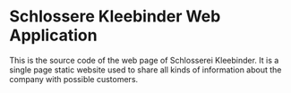 # Schlossere Kleebinder Web Application

This is the source code of the web page of Schlosserei Kleebinder. It is
a single page static website used to share all kinds of information about
the company with possible customers.
